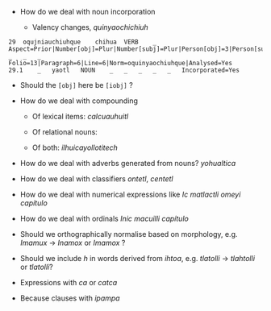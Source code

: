 * How do we deal with noun incorporation

  * Valency changes, *quinyaochichiuh*

```
29	oqujniauchiuhque	chihua	VERB	_	Aspect=Prior|Number[obj]=Plur|Number[subj]=Plur|Person[obj]=3|Person[subj]=3|Subcat=Tran|Tense=Past|VerbForm=Fin	_	_	_	Folio=13|Paragraph=6|Line=6|Norm=oquinyaochiuhque|Analysed=Yes
29.1	_	yaotl	NOUN	_	_	_	_	_	Incorporated=Yes
```
  
  * Should the `[obj]` here be `[iobj]` ?

* How do we deal with compounding 

  * Of lexical items: *calcuauhuitl*

  * Of relational nouns: 

  * Of both: *ilhuicayollotitech*

* How do we deal with adverbs generated from nouns? *yohualtica*

* How do we deal with classifiers *ontetl*, *centetl*

* How do we deal with numerical expressions like *Ic matlactli omeyi capítulo*

* How do we deal with ordinals *Inic macuilli capítulo* 

* Should we orthographically normalise based on morphology, e.g. *Imamux* → *Inamox* or *Imamox* ?

* Should we include *h* in words derived from *ihtoa*, e.g. *tlatolli* → *tlahtolli* or *tlatolli*?

* Expressions with *ca* or *catca*

* Because clauses with *ipampa* 

